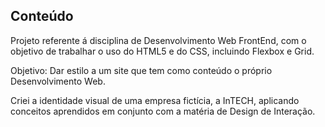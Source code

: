 ## Conteúdo

Projeto referente á disciplina de Desenvolvimento Web FrontEnd, com o objetivo de trabalhar o uso do HTML5 e do CSS, incluindo Flexbox e Grid.

Objetivo: Dar estilo a um site que tem como conteúdo o próprio Desenvolvimento Web.


Criei a identidade visual de uma empresa fictícia, a InTECH, aplicando conceitos aprendidos em conjunto com a matéria de Design de Interação.
